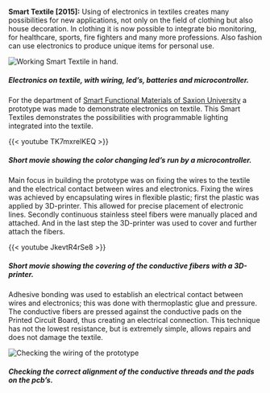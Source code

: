 **Smart Textile [2015]:** Using of electronics in textiles creates many possibilities for new applications, not only on the field of clothing but also house decoration. In clothing it is now possible to integrate bio monitoring, for healthcare, sports, fire fighters and many more professions. Also fashion can use electronics to produce unique items for personal use.

![Working Smart Textile in hand.](img/work/smart/Smart_in_hand_color.jpg)
##### Electronics on textile, with wiring, led’s, batteries and microcontroller.

For the department of [Smart Functional Materials of Saxion University](https://www.saxion.nl/designentechnologie/site/over/lectoraten/smart/smartfunctionalmaterials_english/ "Smart Functional Materials website.") a prototype was made to demonstrate electronics on textile. This Smart Textiles demonstrates the possibilities with programmable lighting integrated into the textile. 

{{< youtube TK7mxrelKEQ >}}
##### Short movie showing the color changing led’s run by a microcontroller.

Main focus in building the prototype was on fixing the wires to the textile and the electrical contact between wires and electronics. Fixing the wires was achieved by encapsulating wires in flexible plastic; first the plastic was applied by 3D-printer. This allowed for precise placement of electronic lines. Secondly continuous stainless steel fibers were manually placed and attached. And in the last step the 3D-printer was used to cover and further attach the fibers.

{{< youtube JkevtR4rSe8 >}}
##### Short movie showing the covering of the conductive fibers with a 3D-printer.

Adhesive bonding was used to establish an electrical contact between wires and electronics; this was done with thermoplastic glue and pressure. The conductive fibers are pressed against the conductive pads on the Printed Circuit Board, thus creating an electrical connection. This technique has not the lowest resistance, but is extremely simple, allows repairs and does not damage the textile. 

![Checking the wiring of the prototype](img/work/smart/Smart_checking_wires.jpg)
##### Checking the correct alignment of the conductive threads and the pads on the pcb’s.
